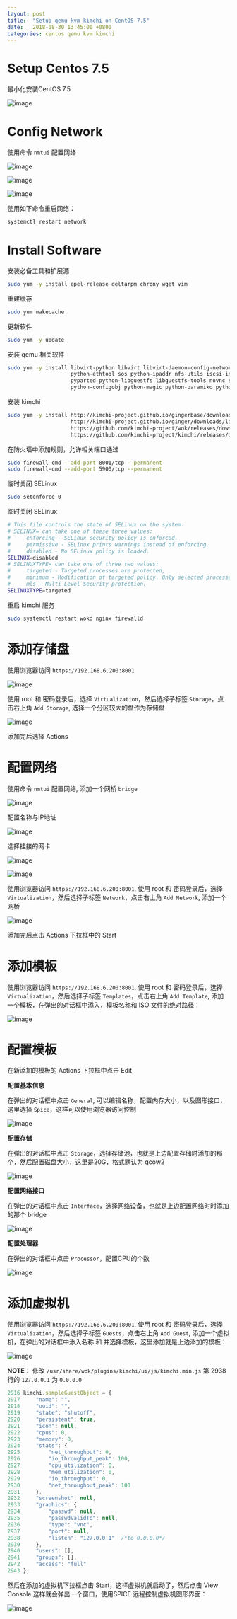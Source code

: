 ```yaml
---
layout: post
title:  "Setup qemu kvm kimchi on CentOS 7.5"
date:   2018-08-30 13:45:00 +0800
categories: centos qemu kvm kimchi
---
```


# Setup Centos 7.5

最小化安装CentOS 7.5

![image](/assets/images/2018-08-30/001.PNG)

# Config Network

使用命令 `nmtui` 配置网络

![image](/assets/images/2018-08-30/002.PNG)

![image](/assets/images/2018-08-30/003.PNG)

![image](/assets/images/2018-08-30/004.PNG)

使用如下命令重启网络：

```bash
systemctl restart network
```

# Install Software

安装必备工具和扩展源

```bash
sudo yum -y install epel-release deltarpm chrony wget vim
```

重建缓存

```bash
sudo yum makecache
```

更新软件

```bash
sudo yum -y update
```

安装 qemu 相关软件

```bash
sudo yum -y install libvirt-python libvirt libvirt-daemon-config-network qemu-kvm \
                    python-ethtool sos python-ipaddr nfs-utils iscsi-initiator-utils \
                    pyparted python-libguestfs libguestfs-tools novnc spice-html5 \
                    python-configobj python-magic python-paramiko python-pillow virt-top
```

安装 kimchi

```bash
sudo yum -y install http://kimchi-project.github.io/gingerbase/downloads/latest/ginger-base.el7.centos.noarch.rpm \
                    http://kimchi-project.github.io/ginger/downloads/latest/ginger.el7.centos.noarch.rpm \
                    https://github.com/kimchi-project/wok/releases/download/2.5.0/wok-2.5.0-0.el7.centos.noarch.rpm \
                    https://github.com/kimchi-project/kimchi/releases/download/2.5.0/kimchi-2.5.0-0.el7.centos.noarch.rpm
```

在防火墙中添加规则，允许相关端口通过

```bash
sudo firewall-cmd --add-port 8001/tcp --permanent
sudo firewall-cmd --add-port 5900/tcp --permanent
```

临时关闭 SELinux

```bash
sudo setenforce 0
```

临时关闭 SELinux

```bash
# This file controls the state of SELinux on the system.
# SELINUX= can take one of these three values:
#     enforcing - SELinux security policy is enforced.
#     permissive - SELinux prints warnings instead of enforcing.
#     disabled - No SELinux policy is loaded.
SELINUX=disabled
# SELINUXTYPE= can take one of three two values:
#     targeted - Targeted processes are protected,
#     minimum - Modification of targeted policy. Only selected processes are protected.
#     mls - Multi Level Security protection.
SELINUXTYPE=targeted
```

重启 kimchi 服务

```bash
sudo systemctl restart wokd nginx firewalld
```

# 添加存储盘

使用浏览器访问 `https://192.168.6.200:8001`

![image](/assets/images/2018-08-30/005.PNG)

使用 root 和 密码登录后，选择 `Virtualization`，然后选择子标签 `Storage`，点击右上角 `Add Storage`, 选择一个分区较大的盘作为存储盘

![image](/assets/images/2018-08-30/006.PNG)

添加完后选择 Actions

# 配置网络

使用命令 `nmtui` 配置网络, 添加一个网桥 `bridge`

![image](/assets/images/2018-08-30/007.PNG)

配置名称与IP地址

![image](/assets/images/2018-08-30/008.PNG)

选择挂接的网卡

![image](/assets/images/2018-08-30/009.PNG)

![image](/assets/images/2018-08-30/010.PNG)

使用浏览器访问 `https://192.168.6.200:8001`, 使用 root 和 密码登录后，选择 `Virtualization`，然后选择子标签 `Network`，点击右上角 `Add Network`, 添加一个网桥

![image](/assets/images/2018-08-30/011.PNG)

添加完后点击 Actions 下拉框中的 Start

# 添加模板

使用浏览器访问 `https://192.168.6.200:8001`, 使用 root 和 密码登录后，选择 `Virtualization`，然后选择子标签 `Templates`，点击右上角 `Add Template`, 添加一个模板，在弹出的对话框中添入，模板名称和 ISO 文件的绝对路径：

![image](/assets/images/2018-08-30/012.PNG)

# 配置模板

在新添加的模板的 Actions 下拉框中点击 Edit

**配置基本信息**

在弹出的对话框中点击 `General`, 可以编辑名称，配置内存大小，以及图形接口，这里选择 `Spice`，这样可以使用浏览器访问控制

![image](/assets/images/2018-08-30/013.PNG)

**配置存储**

在弹出的对话框中点击 `Storage`，选择存储池，也就是上边配置存储时添加的那个，然后配置磁盘大小，这里是20G，格式默认为 qcow2

![image](/assets/images/2018-08-30/014.PNG)

**配置网络接口**

在弹出的对话框中点击 `Interface`，选择网络设备，也就是上边配置网络时时添加的那个 bridge

![image](/assets/images/2018-08-30/015.PNG)

**配置处理器**

在弹出的对话框中点击 `Processor`，配置CPU的个数

![image](/assets/images/2018-08-30/016.PNG)

# 添加虚拟机

使用浏览器访问 `https://192.168.6.200:8001`, 使用 root 和 密码登录后，选择 `Virtualization`，然后选择子标签 `Guests`，点击右上角 `Add Guest`, 添加一个虚拟机，在弹出的对话框中添入名称 和 并选择模板，这里添加就是上边添加的模板：

![image](/assets/images/2018-08-30/017.PNG)

**NOTE：** 修改 `/usr/share/wok/plugins/kimchi/ui/js/kimchi.min.js` 第 2938 行的 `127.0.0.1` 为 `0.0.0.0`

```javascript
2916 kimchi.sampleGuestObject = {
2917     "name": "",
2918     "uuid": "",
2919     "state": "shutoff",
2920     "persistent": true,
2921     "icon": null,
2922     "cpus": 0,
2923     "memory": 0,
2924     "stats": {
2925         "net_throughput": 0,
2926         "io_throughput_peak": 100,
2927         "cpu_utilization": 0,
2928         "mem_utilization": 0,
2929         "io_throughput": 0,
2930         "net_throughput_peak": 100
2931     },
2932     "screenshot": null,
2933     "graphics": {
2934         "passwd": null,
2935         "passwdValidTo": null,
2936         "type": "vnc",
2937         "port": null,
2938         "listen": "127.0.0.1"  /*to 0.0.0.0*/
2939     },
2940     "users": [],
2941     "groups": [],
2942     "access": "full"
2943 };
```

然后在添加的虚拟机下拉框点击 Start，这样虚拟机就启动了，然后点击 View Console 这样就会弹出一个窗口，使用SPICE 远程控制虚拟机图形界面：

![image](/assets/images/2018-08-30/018.PNG)
